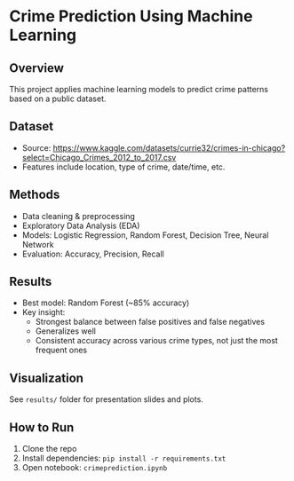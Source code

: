 # Crime Prediction Using Machine Learning

## Overview
This project applies machine learning models to predict crime patterns based on a public dataset.

## Dataset
- Source: https://www.kaggle.com/datasets/currie32/crimes-in-chicago?select=Chicago_Crimes_2012_to_2017.csv
- Features include location, type of crime, date/time, etc.

## Methods
- Data cleaning & preprocessing
- Exploratory Data Analysis (EDA)
- Models: Logistic Regression, Random Forest, Decision Tree, Neural Network
- Evaluation: Accuracy, Precision, Recall

## Results
- Best model: Random Forest (~85% accuracy)
- Key insight:
  - Strongest balance between false positives and false negatives
  - Generalizes well
  - Consistent accuracy across various crime types, not just the most frequent ones

## Visualization
See `results/` folder for presentation slides and plots.

## How to Run
1. Clone the repo
2. Install dependencies: `pip install -r requirements.txt`
3. Open notebook: `crimeprediction.ipynb`
